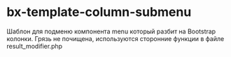 # bx-template-column-submenu
Шаблон для подменю компонента menu который разбит на Bootstrap колонки.
Грязь не почищена, используются сторонние функции в файле result_modifier.php
